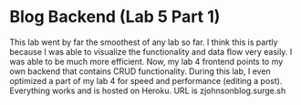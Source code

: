 # Blog Backend (Lab 5 Part 1)

This lab went by far the smoothest of any lab so far. I think this is partly because I was able to visualize the functionality and data flow very easily. I was able to be much more efficient. Now, my lab 4 frontend points to my own backend that contains CRUD functionality. During this lab, I even optimized a part of my lab 4 for speed and performance (editing a post). Everything works and is hosted on Heroku. URL is zjohnsonblog.surge.sh
